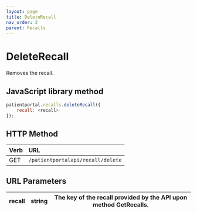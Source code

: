 ```yaml
---
layout: page
title: DeleteRecall
nav_order: 2
parent: Recalls
---
```


# DeleteRecall

Removes the recall.

## JavaScript library method

```javascript
patientportal.recalls.deleteRecall({
    recall: <recall>
});
```

## HTTP Method

| Verb | URL                                               |
|:-----|:--------------------------------------------------|
| GET | `/patientportalapi/recall/delete` |

## URL Parameters

| recall | string | The key of the recall provided by the API upon method GetRecalls. |
| --- | --- | --- |
